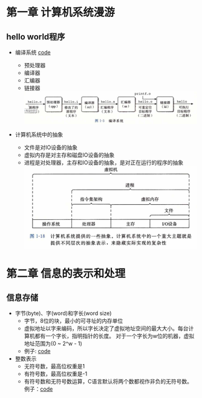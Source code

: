 # 第一章 计算机系统漫游
## hello world程序
* 编译系统 [code](./code/chapter1/Makefile)
  * 预处理器
  * 编译器
  * 汇编器
  * 链接器
![compile](pictures/compileSystem.png)

* 计算机系统中的抽象
  * 文件是对IO设备的抽象
  * 虚拟内存是对主存和磁盘IO设备的抽象
  * 进程是对处理器，主存和IO设备的抽象，是对正在运行的程序的抽象
![abstract](./pictures/abstract.png)


# 第二章 信息的表示和处理
## 信息存储
* 字节(byte)、字(word)和字长(word size)
  * 字节，8位的块，最小的可寻址的内存单位
  * 虚拟地址以字来编码，所以字长决定了虚拟地址空间的最大大小。每台计算机都有一个字长，指明指针的长度。 对于一个字长为w位的机器，虚拟地址范围为(0 ~ 2^w - 1)
  * 例子: [code](./code/chapter2/size/main.cpp)
* 整数表示
  * 无符号数，最高位权重是1
  * 有符号数，最高位权重是-1
  * 有符号数和无符号数运算，C语言默认将两个数都视作非负的无符号数。例子：[code](./code/chapter2/main.cpp)